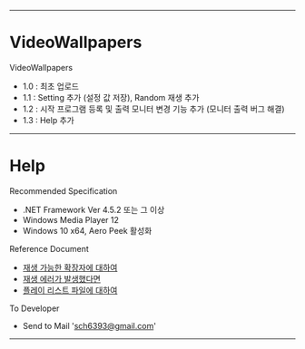 ****

# VideoWallpapers
VideoWallpapers
- 1.0 : 최초 업로드
- 1.1 : Setting 추가 (설정 값 저장), Random 재생 추가
- 1.2 : 시작 프로그램 등록 및 출력 모니터 변경 기능 추가 (모니터 출력 버그 해결)
- 1.3 : Help 추가

****

# Help
Recommended Specification
- .NET Framework Ver 4.5.2 또는 그 이상
- Windows Media Player 12
- Windows 10 x64, Aero Peek 활성화


Reference Document
- [재생 가능한 확장자에 대하여](https://support.microsoft.com/en-us/help/316992/file-types-supported-by-windows-media-player)
- [재생 에러가 발생했다면](https://support.microsoft.com/en-us/help/926373/you-receive-a-codec-error-message--or-audio-plays-but-video-does-not-p)
- [플레이 리스트 파일에 대하여](https://support.microsoft.com/en-us/help/268260/how-to-export-a-playlist-in-windows-media-player)


To Developer
- Send to Mail 'sch6393@gmail.com'

****
